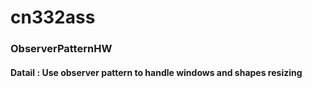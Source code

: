 # cn332ass
### ObserverPatternHW
#### Datail : Use observer pattern to handle windows and shapes resizing
